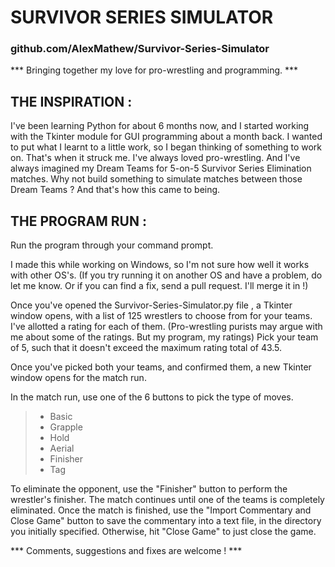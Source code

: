 # SURVIVOR SERIES SIMULATOR #
### github.com/AlexMathew/Survivor-Series-Simulator ###


*** Bringing together my love for pro-wrestling and programming. ***


## THE INSPIRATION : ##
I've been learning Python for about 6 months now, and I started working with the Tkinter module for GUI programming about a month back. I wanted to put what I learnt to a little work, so I began thinking of something to work on. That's when it struck me. I've always loved pro-wrestling. And I've always imagined my Dream Teams for 5-on-5 Survivor Series Elimination matches. Why not build something to simulate matches between those Dream Teams ? And that's how this came to being.


## THE PROGRAM RUN : ##
Run the program through your command prompt. 

I made this while working on Windows, so I'm not sure how well it works with other OS's. (If you try running it on another OS and have a problem, do let me know. Or if you can find a fix, send a pull request. I'll merge it in !)

Once you've opened the Survivor-Series-Simulator.py file , a Tkinter window opens, with a list of 125 wrestlers to choose from for your teams. I've allotted a rating for each of them. (Pro-wrestling purists may argue with me about some of the ratings. But my program, my ratings) Pick your team of 5, such that it doesn't exceed the maximum rating total of 43.5.

Once you've picked both your teams, and confirmed them, a new Tkinter window opens for the match run.

In the match run, use one of the 6 buttons to pick the type of moves. 
> + Basic
> + Grapple
> + Hold
> + Aerial
> + Finisher
> + Tag 

To eliminate the opponent, use the "Finisher" button to perform the wrestler's finisher.
The match continues until one of the teams is completely eliminated.
Once the match is finished, use the "Import Commentary and Close Game" button to save the commentary into a text file, in the directory you initially specified. Otherwise, hit "Close Game" to just close the game.


*** Comments, suggestions and fixes are welcome ! ***